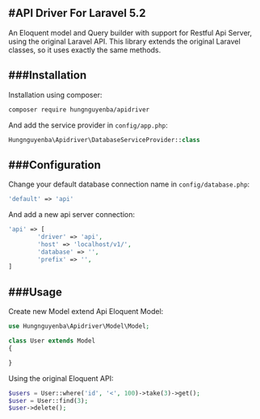 #API Driver For Laravel 5.2
---------------------------

An Eloquent model and Query builder with support for Restful Api Server, using the original Laravel API. This library extends the original Laravel classes, so it uses exactly the same methods.

###Installation
---------------
Installation using composer:
```bash
composer require hungnguyenba/apidriver
```

And add the service provider in `config/app.php`:
```php
Hungnguyenba\Apidriver\DatabaseServiceProvider::class
```

###Configuration
----------------
Change your default database connection name in `config/database.php`:

```php
'default' => 'api'
```

And add a new api server connection:

```php
'api' => [
        'driver' => 'api',
        'host' => 'localhost/v1/',
        'database' => '',
        'prefix' => '',
]
```

###Usage
--------

Create new Model extend Api Eloquent Model:

```php
use Hungnguyenba\Apidriver\Model\Model;

class User extends Model
{

}
```

Using the original Eloquent API:

```php
$users = User::where('id', '<', 100)->take(3)->get();
$user = User::find(3);
$user->delete();
```